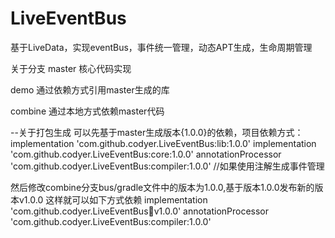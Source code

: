 # LiveEventBus
基于LiveData，实现eventBus，事件统一管理，动态APT生成，生命周期管理

关于分支
master
核心代码实现

demo
通过依赖方式引用master生成的库

combine
通过本地方式依赖master代码


--关于打包生成
可以先基于master生成版本{1.0.0}的依赖，项目依赖方式：
implementation 'com.github.codyer.LiveEventBus:lib:1.0.0'
implementation 'com.github.codyer.LiveEventBus:core:1.0.0'
annotationProcessor 'com.github.codyer.LiveEventBus:compiler:1.0.0' //如果使用注解生成事件管理


然后修改combine分支bus/gradle文件中的版本为1.0.0,基于版本1.0.0发布新的版本v1.0.0
这样就可以如下方式依赖
implementation 'com.github.codyer.LiveEventBus:bus:v1.0.0'
annotationProcessor 'com.github.codyer.LiveEventBus:compiler:1.0.0'
